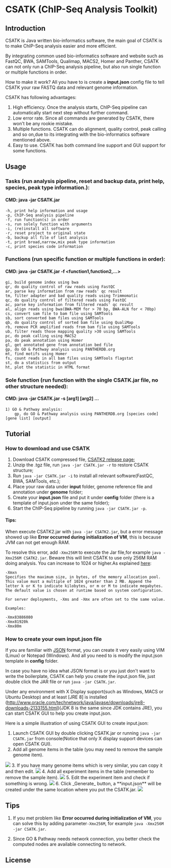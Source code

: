 # CSATK (ChIP-Seq Analysis Toolkit)
## Introduction
CSATK is Java written bio-informatics software, the main goal of CSATK is to make ChIP-Seq analysis easier and more efficient.  

By integrating common used bio-informatics software and website such as FastQC, BWA, SAMTools, Qualimap, MACS2, Homer and Panther, CSATK can not only run a ChIP-Seq analysis pipeline, but also run single function or multiple functions in order.   

How to make it work? All you have to is create a **input.json** config file to tell CSATK your raw FASTQ data and relevant genome information.  

CSATK has following advantages:
1. High efficiency. Once the analysis starts, ChIP-Seq pipeline can automatically start next step without further command.  
2. Low error rate. Since all commands are generated by CSATK, there won't be any rookie mistake.  
3. Multiple functions. CSATK can do alignment, quality control, peak calling and so on,due to its integrating with the bio-informatics software mentioned above.  
4. Easy to use. CSATK has both command line support and GUI support for some functions.  

## Usage
### Tasks (run analysis pipeline, reset and backup data, print help, species, peak type information.):
#### CMD:	java -jar CSATK.jar <task>
	-h,	print help information and usage
	-p,	ChIP-Seq analysis pipeline
	-f,	run function(s) in order
	-s,	run solely function with arguments
	-i,	(re)install all software
	-r,	reset project to original state
	-b,	backup all file of last analysis
	-t,	print broad,narrow,mix peak type information
	-c,	print species code information

### Functions (run specific function or multiple functions in order):
#### CMD:	java -jar CSATK.jar -f <function1,function2,...>
	gi,	build genome index using bwa
	qr,	do quality control of raw reads using FastQC
	ar,	parse key information from raw reads' qc result
	tm,	filter adapter and bad quality reads using Trimmomatic
	qc,	do quality control of filtered reads using FastQC
	ac,	parse key information from filtered reads' qc result
	al,	align reads using bwa(BWA-MEM for > 70 bp, BWA-ALN for < 70bp)
	cs,	convert sam file to bam file using SAMTools
	sb,	sort converted bam files using SAMTools
	qb,	do quality control of sorted bam file using QualiMap
	rb,	remove PCR amplified reads from bam file using SAMTools
	ub,	filter reads those mapping quality >30 using SAMTools
	pc,	do peak calling using MACS2
	pa,	do peak annotation using Homer
	gl,	get annotated gene from annotation bed file
	gp,	do GO & Pathway analysis using PANTHERDB.org
	mt,	find motifs using Homer
	fs,	count reads in all bam files using SAMTools flagstat
	st,	do a statistics from output
	ht,	plot the statistic in HTML format

### Sole function (run function with the single CSATK.jar file, no other structure needed):
#### CMD:	java -jar CSATK.jar -s <function keyword> [arg1] [arg2] ...  
	1) GO & Pathway analysis:
		gp,	do GO & Pathway analysis using PANTHERDB.org [species code] [gene list] [output]

## Tutorial
### How to download and use CSATK
1. Download CSATK compressed file, [CSATK2 release page](https://github.com/j1angvei/CSATK2/releases);
2. Unzip the .tgz file, run `java -jar CSATK.jar -r` to restore CSATK structure;
3. Run `java -jar CSATK.jar -i` to install all relevant software(FastQC, BWA, SAMTools, etc.);
4. Place your raw data under **input** folder, genome reference file and annotation under **genome** folder;
5. Create your **input.json** file and put it under **config** folder (there is a template of input.json under the same folder);
6. Start the ChIP-Seq pipeline by running `java -jar CSATK.jar -p`.

#### Tips:   
When execute CSATK2.jar with `java -jar CSATK2.jar`, but a error message showed up like <strong>Error occurred during initialization of VM</strong>, this is because JVM can not get enough RAM.
  
To resolve this error, add `-Xmx256M` to execute the Jar file,for example `java -Xmx256M CSATK2.jar`. Beware this will limit CSATK to use only 256M RAM doing analysis. You can increase to 1024 or higher.As explained [here](http://docs.oracle.com/javase/7/docs/technotes/tools/solaris/java.html):  

    -Xmxn
    Specifies the maximum size, in bytes, of the memory allocation pool. This value must a multiple of 1024 greater than 2 MB. Append the letter k or K to indicate kilobytes, or m or M to indicate megabytes. The default value is chosen at runtime based on system configuration.
    
    For server deployments, -Xms and -Xmx are often set to the same value.
    
    Examples:
    
    -Xmx83886080
    -Xmx81920k
    -Xmx80m 

 
### How to create your own **input.json** file

If you are familiar with [JSON](https://en.wikipedia.org/wiki/JSON) format, you can create it very easily using VIM (Linux) or Notepad (Windows). And all you need to is modify the input.json template in **config** folder.    

In case you have no idea what JSON format is or you just don't want to write the boilerplate, CSATK can help you create the input.json file, just double click the JAR file or run `java -jar CSATK.jar`.    

Under any environment with X Display support(such as Windows, MACS or Ubuntu Desktop) and at least [JRE 8] is installed (http://www.oracle.com/technetwork/java/javase/downloads/jre8-downloads-2133155.html)(JDK 8 is the same since JDK contains JRE), you can start CSATK GUI to help you create input.json.  

Here is a simple illustration of using CSATK GUI to create input.json:
1. Launch CSATK GUI by double clicking CSATK.jar or running `java -jar CSATK.jar` from console(Notice that only X display support devices can open CSATK GUI).  
2. Add all genome items in the table (you may need to remove the sample genome item).  
<img src='./raw/all_genomes_text.png'/>  
3. If you have many genome items which is very similar, you can copy it and then edit.  
<img src='./raw/edit_genome_text.png'/>  
4. Add all experiment items in the table (remember to remove the sample item).  
<img src='./raw/all_experiments_text.png'/>  
5. Edit the experiment item and check if something is wrong.  
<img src='./raw/edit_experiment_text.png'/>  
6. Click _Generate_ button, a **input.json** will be created under the same location where you put the CSATK.jar.  
<img src='./raw/generate_success_text.png'/>  

## Tips
1. If you met problem like <strong>Error occurred during initialization of VM</strong>, you can solve this by adding parameter`-Xmx256M`, for example `java -Xmx256M -jar CSATK.jar`.  

2. Since GO & Pathway needs network connection, you better check the computed nodes are available connecting to network.

## License